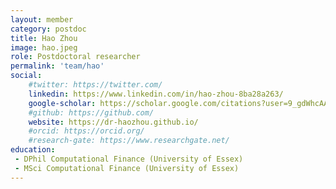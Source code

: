 ```yaml
---
layout: member
category: postdoc
title: Hao Zhou
image: hao.jpeg
role: Postdoctoral researcher
permalink: 'team/hao'
social:
    #twitter: https://twitter.com/
    linkedin: https://www.linkedin.com/in/hao-zhou-8ba28a263/
    google-scholar: https://scholar.google.com/citations?user=9_gdWhcAAAAJ&hl=en
    #github: https://github.com/
    website: https://dr-haozhou.github.io/
    #orcid: https://orcid.org/
    #research-gate: https://www.researchgate.net/
education:
 - DPhil Computational Finance (University of Essex)
 - MSci Computational Finance (University of Essex)
---
```

